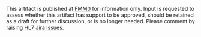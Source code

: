 <p class="request-for-feedback">This artifact is published at <a href="generalguidance.html#maturity-levels">FMM0</a> for information only.  Input is requested to assess whether this artifact has support to be approved, should be retained as a draft for further discussion, or is no longer needed.  Please comment by raising <a href="https://jira.hl7.org/projects/FHIR/issues">HL7 Jira Issues</a>.</p>
